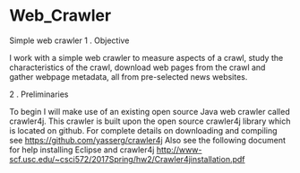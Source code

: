 # Web_Crawler
Simple web crawler
1 . Objective

I work with a simple web crawler to measure aspects of a crawl, study the
characteristics of the crawl, download web pages from the crawl and gather webpage metadata, all
from pre-selected news websites.

2 . Preliminaries

To begin I will make use of an existing open source Java web crawler called crawler4j. This
crawler is built upon the open source crawler4j library which is located on github. For complete
details on downloading and compiling see
https://github.com/yasserg/crawler4j
Also see the following document for help installing Eclipse and crawler4j
http://www-scf.usc.edu/~csci572/2017Spring/hw2/Crawler4jinstallation.pdf
